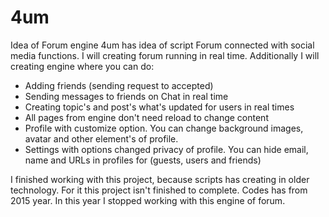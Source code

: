 # 4um
Idea of Forum engine
4um has idea of script Forum connected with social media functions.
I will creating forum running in real time. Additionally I will creating engine where you can do:
* Adding friends (sending request to accepted)
* Sending messages to friends on Chat in real time
* Creating topic's and post's what's updated for users in real times
* All pages from engine don't need reload to change content
* Profile with customize option. You can change background images, avatar and other element's of profile.
* Settings with options changed privacy of profile. You can hide email, name and URLs in profiles for (guests, users and friends)


I finished working with this project, because scripts has creating in older technology.
 For it this project isn't  finished to complete. Codes has from 2015 year. In this year I stopped working with this engine of forum.
